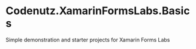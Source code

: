 # Codenutz.XamarinFormsLabs.Basics
Simple demonstration and starter projects for Xamarin Forms Labs
